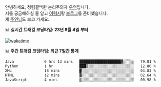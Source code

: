 안녕하세요, 청렴결백한 논리주의자 [우연](https://dev-wooyeon.github.io/quiz-app/)입니다.  
저를 궁금해하실 줄 알고 [이력서](https://ieunune.notion.site/d836ecc9172144d4b39f185b89f16a62)랑 [블로그](https://notion-blog-ieunune.vercel.app)를 준비했습니다.  
제 [주인님](https://www.instagram.com/lovely_hiru_hari_s2/)도 보고 가세요.


📊 **실시간 트래킹 코딩타임: 23년 8월 4일 부터**  

[![wakatime](https://wakatime.com/badge/user/099dd627-fdab-4072-b87a-fa91c7a76d8d.svg?style=for-the-badge)](https://wakatime.com/@099dd627-fdab-4072-b87a-fa91c7a76d8d)

📊 **주간 트래킹 코딩타임: 최근 7일간 통계**

<!--START_SECTION:waka-->

```txt
Java              6 hrs 13 mins   ███████████████████▓░░░░░   79.01 %
Python            1 hr            ███▒░░░░░░░░░░░░░░░░░░░░░   12.86 %
XML               18 mins         █░░░░░░░░░░░░░░░░░░░░░░░░   03.83 %
HTML              12 mins         ▓░░░░░░░░░░░░░░░░░░░░░░░░   02.64 %
JavaScript        4 mins          ▒░░░░░░░░░░░░░░░░░░░░░░░░   00.98 %
```

<!--END_SECTION:waka-->

<!-- ![](./profile-3d-contrib/profile-night-view.svg)-->
